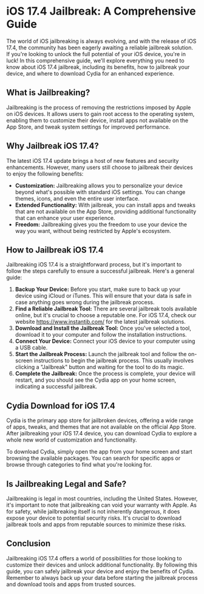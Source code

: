 <h1>iOS 17.4 Jailbreak: A Comprehensive Guide</h1>
    <p>The world of iOS jailbreaking is always evolving, and with the release of iOS 17.4, the community has been eagerly awaiting a reliable jailbreak solution. If you're looking to unlock the full potential of your iOS device, you're in luck! In this comprehensive guide, we'll explore everything you need to know about iOS 17.4 jailbreak, including its benefits, how to jailbreak your device, and where to download Cydia for an enhanced experience.</p>

<h2>What is Jailbreaking?</h2>
    <p>Jailbreaking is the process of removing the restrictions imposed by Apple on iOS devices. It allows users to gain root access to the operating system, enabling them to customize their device, install apps not available on the App Store, and tweak system settings for improved performance.</p>
    
 <h2>Why Jailbreak iOS 17.4?</h2>
    <p>The latest iOS 17.4 update brings a host of new features and security enhancements. However, many users still choose to jailbreak their devices to enjoy the following benefits:</p>
    <ul>
        <li><strong>Customization:</strong> Jailbreaking allows you to personalize your device beyond what's possible with standard iOS settings. You can change themes, icons, and even the entire user interface.</li>
        <li><strong>Extended Functionality:</strong> With jailbreak, you can install apps and tweaks that are not available on the App Store, providing additional functionality that can enhance your user experience.</li>
        <li><strong>Freedom:</strong> Jailbreaking gives you the freedom to use your device the way you want, without being restricted by Apple's ecosystem.</li>
    </ul>
    
<h2>How to Jailbreak iOS 17.4</h2>
    <p>Jailbreaking iOS 17.4 is a straightforward process, but it's important to follow the steps carefully to ensure a successful jailbreak. Here's a general guide:</p>
    <ol>
        <li><strong>Backup Your Device:</strong> Before you start, make sure to back up your device using iCloud or iTunes. This will ensure that your data is safe in case anything goes wrong during the jailbreak process.</li>
        <li><strong>Find a Reliable Jailbreak Tool:</strong> There are several jailbreak tools available online, but it's crucial to choose a reputable one. For iOS 17.4, check our website <a href="https://www.instantjb.com/">https://www.instantjb.com/</a> for the latest jailbreak solutions.</li>
        <li><strong>Download and Install the Jailbreak Tool:</strong> Once you've selected a tool, download it to your computer and follow the installation instructions.</li>
        <li><strong>Connect Your Device:</strong> Connect your iOS device to your computer using a USB cable.</li>
        <li><strong>Start the Jailbreak Process:</strong> Launch the jailbreak tool and follow the on-screen instructions to begin the jailbreak process. This usually involves clicking a "Jailbreak" button and waiting for the tool to do its magic.</li>
        <li><strong>Complete the Jailbreak:</strong> Once the process is complete, your device will restart, and you should see the Cydia app on your home screen, indicating a successful jailbreak.</li>
    </ol>
    
<h2>Cydia Download for iOS 17.4</h2>
    <p>Cydia is the primary app store for jailbroken devices, offering a wide range of apps, tweaks, and themes that are not available on the official App Store. After jailbreaking your iOS 17.4 device, you can download Cydia to explore a whole new world of customization and functionality.</p>
    <p>To download Cydia, simply open the app from your home screen and start browsing the available packages. You can search for specific apps or browse through categories to find what you're looking for.</p>
    
 <h2>Is Jailbreaking Legal and Safe?</h2>
    <p>Jailbreaking is legal in most countries, including the United States. However, it's important to note that jailbreaking can void your warranty with Apple. As for safety, while jailbreaking itself is not inherently dangerous, it does expose your device to potential security risks. It's crucial to download jailbreak tools and apps from reputable sources to minimize these risks.</p>
    
 <h2>Conclusion</h2>
    <p>Jailbreaking iOS 17.4 offers a world of possibilities for those looking to customize their devices and unlock additional functionality. By following this guide, you can safely jailbreak your device and enjoy the benefits of Cydia. Remember to always back up your data before starting the jailbreak process and download tools and apps from trusted sources.</p>
